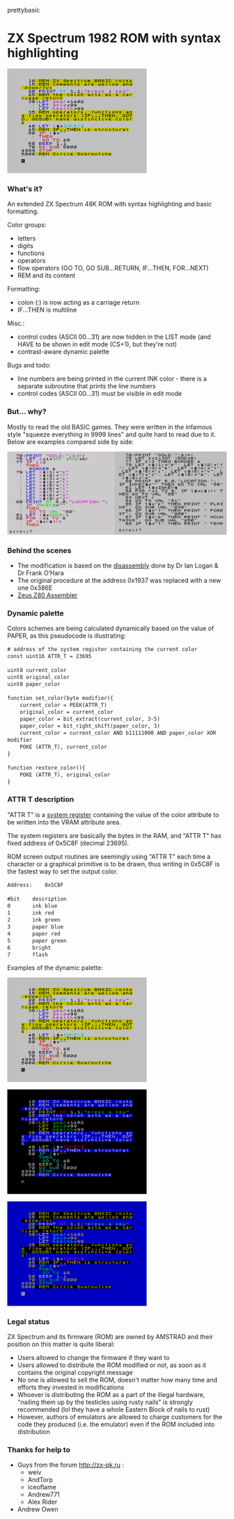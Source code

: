 prettybasic
# ZX Spectrum 1982 ROM with syntax highlighting

![BORDER 7: PAPER 7](https://raw.githubusercontent.com/reclaimed/prettybasic/master/images/b7p7.png)

### What's it?
An extended ZX Spectrum 48K ROM with syntax highlighting and basic formatting.

Color groups:
*  letters
*  digits
*  functions
*  operators
*  flow operators (GO TO, GO SUB...RETURN, IF...THEN, FOR...NEXT)
*  REM and its content

Formatting:
* colon (:) is now acting as a carriage return
* IF...THEN is multiline

Misc.:
* control codes (ASCII 00...31) are now hidden in the LIST mode (and HAVE to be shown in edit mode (CS+1), but they're not)
* contrast-aware dynamic palette

Bugs and todo:
* line numbers are being printed in the current INK color - there is a separate subroutine that prints the line numbers
* control codes (ASCII 00...31) must be visible in edit mode


### But... why?
Mostly to read the old BASIC games. They were written in the infamous style "squeeze everything in 9999 lines" and quite hard to read due to it. Below are examples compared side by side:

![NEW vs CLASSIC](https://raw.githubusercontent.com/reclaimed/prettybasic/master/images/new_vs_classic.png)

### Behind the scenes
* The modification is based on the [disassembly](http://www.worldofspectrum.org/infoseekid.cgi?id=2000076) done by Dr Ian Logan & Dr Frank O’Hara
* The original procedure at the address 0x1937 was replaced with a new one 0x386E
* [Zeus Z80 Assembler](http://www.desdes.com/products/oldfiles/zeus.htm)

### Dynamic palette
Colors schemes are being calculated dynamically based on the value of PAPER, as this pseudocode is illustrating:
```pseudocodess
# address of the system register containing the current color
const uint16 ATTR_T = 23695

uint8 current_color
uint8 original_color
uint8 paper_color

function set_color(byte modifier){
    current_color = PEEK(ATTR_T)
    original_color = current_color
    paper_color = bit_extract(current_color, 3-5)
	paper_color = bit_right_shift(paper_color, 3)
	current_color = current_color AND b11111000 AND paper_color XOR modifier
    POKE (ATTR_T), current_color
}

function restore_color(){
    POKE (ATTR_T), original_color
}
```
### ATTR T description

"ATTR T" is a [system register](http://www.worldofspectrum.org/ZXBasicManual/zxmanchap25.html) containing the value of the color attribute to be written into the VRAM attribute area. 

The system registers are basically the bytes in the RAM, and "ATTR T" has fixed address of 0x5C8F (decimal 23695).

ROM screen output routines are seemingly using "ATTR T" each time a character or a graphical primitive is to be drawn, thus writing in 0x5C8F is the fastest way to set the output color.

```
Address:	0x5C8F

#bit	description
0		ink blue
1		ink red
2		ink green
3		paper blue
4		paper red
5		paper green
6		bright
7		flash
```

Examples of the dynamic palette:

![BORDER 7: PAPER 7](https://raw.githubusercontent.com/reclaimed/prettybasic/master/images/b7p7.png)

![BORDER 0: PAPER 0](https://raw.githubusercontent.com/reclaimed/prettybasic/master/images/b0p0.png)

![BORDER 1: PAPER 1](https://raw.githubusercontent.com/reclaimed/prettybasic/master/images/b1p1.png)

### Legal status

ZX Spectrum and its firmware (ROM) are owned by AMSTRAD and their position on this matter is quite liberal:
* Users allowed to change the firmware if they want to
* Users allowed to distribute the ROM modified or not, as soon as it contains the original copyright message
* No one is allowed to sell the ROM, doesn't matter how many time and efforts they invested in modifications
* Whoever is distributing the ROM as a part of the illegal hardware, "nailing them up by the testicles using rusty nails" is strongly recommended (lol they have a whole Eastern Block of nails to rust)
* However, authors of emulators are allowed to charge customers for the code they produced (i.e. the emulator) even if the ROM included into distribution


### Thanks for help to

* Guys from the forum http://zx-pk.ru :
  * weiv
  * AndTorp
  * iceoflame
  * Andrew771
  * Alex Rider
* Andrew Owen



